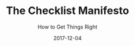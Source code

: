 ---
date: 2017-12-04
dateYear: 2017
isbn: 9780312430009
title: The Checklist Manifesto
subtitle: How to Get Things Right
description: "In his latest bestseller, Atul Gawande shows what the simple idea of the checklist reveals about the complexity of our lives and how we can deal with it. The modern world has given us stupendous know-how. Yet avoidable failures continue to plague us in health care, government, the law, the financial industry--in almost every realm of organized activity. And the reason is simple: the volume and complexity of knowledge today has exceeded our ability as individuals to properly deliver it to people--consistently, correctly, safely. We train longer, specialize more, use ever-advancing technologies, and still we fail. Atul Gawande makes a compelling argument that we can do better, using the simplest of methods: the checklist. In riveting stories, he reveals what checklists can do, what they can't, and how they could bring about striking improvements in a variety of fields, from medicine and disaster recovery to professions and businesses of all kinds. And the insights are making a difference. Already, a simple surgical checklist from the World Health Organization designed by following the ideas described here has been adopted in more than twenty countries as a standard for care and has been heralded as 'the biggest clinical invention in thirty years' (The Independent)."
cover: cover-the-checklist-manifesto.jpeg
coverGoogle: https://books.google.com/books/content?id=qoZCRAAACAAJ&printsec=frontcover&img=1&zoom=1&source=gbs_api
pageCount: 240
authors: Atul Gawande
publishers: Picador
published: 2011-01-04
publishedYear: 2011
shelves:
- non-fiction
portfolioFeature: true
---